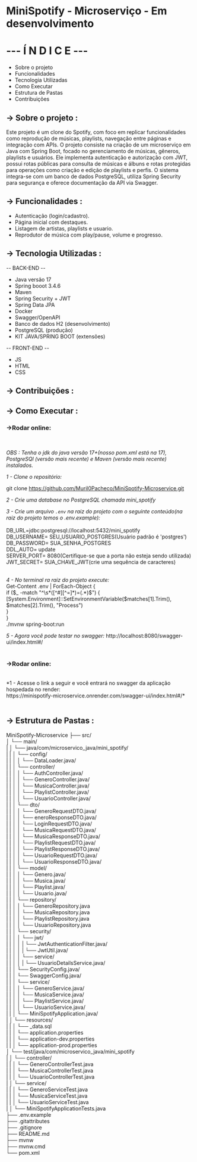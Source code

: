 # MiniSpotify - Microserviço - Em desenvolvimento

<h1>--- Í N D I C E ---</h1>

* Sobre o projeto
* Funcionalidades
* Tecnologia Utilizadas
* Como Executar
* Estrutura de Pastas
* Contribuições
  

<h2>→ Sobre o projeto :</h2>
Este projeto é um clone do Spotify, com foco em replicar funcionalidades como reprodução de músicas, playlists, navegação entre páginas e integração com APIs. O projeto consiste na criação de um microserviço em Java com Spring Boot, focado no gerenciamento de músicas, gêneros, playlists e usuários. Ele implementa autenticação e autorização com JWT, possui rotas públicas para consulta de músicas e álbuns e rotas protegidas para operações como criação e edição de playlists e perfis. O sistema integra-se com um banco de dados PostgreSQL, utiliza Spring Security para segurança e oferece documentação da API via Swagger.


<h2>→ Funcionalidades :</h2>

  * Autenticação (login/cadastro).
  * Página inicial com destaques.
  * Listagem de artistas, playlists e usuario.
  * Reprodutor de música com play/pause, volume e progresso.
    

<h2>→ Tecnologia Utilizadas :</h2>

  -- BACK-END -- 
  * Java versão 17
  * Spring booot 3.4.6
  * Maven
  * Spring Security + JWT
  * Spring Data JPA
  * Docker
  * Swagger/OpenAPI
  * Banco de dados H2 (desenvolvimento)
  * PostgreSQL (produção)
  * KIT JAVA/SPRING BOOT (extensões)

  -- FRONT-END --
  * JS
  * HTML 
  * CSS
    

<h2>→ Contribuições :</h2>


    
<h2>→ Como Executar :</h2>

<h3>→Rodar online:</h3><br>

*OBS : Tenha o jdk do java versão 17+(nosso pom.xml está na 17), PostgreSQl (versão mais
recente) e Maven (versão mais recente) instalados.*<br>

*1 - Clone o repositório:*

git clone
https://github.com/Muril0Pacheco/MiniSpotify-Microservice.git<br>

*2 - Crie uma database no PostgreSQL chamada mini_spotify<br>*

*3 - Crie um arquivo `.env` na raiz do projeto com o seguinte conteúdo(na raiz do projeto
temos o .env.example):*<br><br>
DB_URL=jdbc:postgresql://localhost:5432/mini_spotify<br>
DB_USERNAME= SEU_USUARIO_POSTGRES(Usuário padrão é 'postgres')<br>
DB_PASSWORD= SUA_SENHA_POSTGRES<br>
DDL_AUTO= update<br>
SERVER_PORT= 8080(Certifique-se que a porta não esteja sendo utilizada)<br>
JWT_SECRET= SUA_CHAVE_JWT(crie uma sequência de caracteres)<br>
<br>

*4 - No terminal ra raiz do projeto execute:*<br>
Get-Content .env | ForEach-Object {<br>
 if ($_ -match "^\s*([^#][^=]*)=(.*)$") {<br>
 [System.Environment]::SetEnvironmentVariable($matches[1].Trim(),
$matches[2].Trim(), "Process")<br>
 }<br>
}<br>
./mvnw spring-boot:run<br>

*5 - Agora você pode testar no swagger:*
http://localhost:8080/swagger-ui/index.html#/
<br><br>

<h3>→Rodar online:</h2><br>
*1 - Acesse o link a seguir e você entrará no swagger da aplicação hospedada no
render:<br>https://minispotify-microservice.onrender.com/swagger-ui/index.html#/*
<br><br>


<h2>→ Estrutura de Pastas :</h2>
MiniSpotify-Microservice
├── src/<br>
│ └── main/<br>
| │ └── java/com/microservico_java/mini_spotify/<br>
| | │ └── config/<br>
| | │ │ └── DataLoader.java/<br>
| | │ └── controller/<br>
| | │ │ └── AuthController.java/<br>
| | │ │ └── GeneroController.java/<br>
| | │ │ └── MusicaController.java/<br>
| | │ │ └── PlaylistController.java/<br>
| | │ │ └── UsuarioController.java/<br>
| | │ └── dto/<br>
| | │ │ └── GeneroRequestDTO.java/<br>
| | │ │ └── eneroResponseDTO.java/<br>
| | │ │ └── LoginRequestDTO.java/<br>
| | │ │ └── MusicaRequestDTO.java/<br>
| | │ │ └── MusicaResponseDTO.java/<br>
| | │ │ └── PlaylistRequestDTO.java/<br>
| | │ │ └── PlaylistResponseDTO.java/<br>
| | │ │ └── UsuarioRequestDTO.java/<br>
| | │ │ └── UsuarioResponseDTO.java/<br>
| | │ └── model/<br>
| | │ │ └── Genero.java/<br>
| | │ │ └── Musica.java/<br>
| | │ │ └── Playlist.java/<br>
| | │ │ └── Usuario.java/<br>
| | │ └── repository/<br>
| | │ │ └── GeneroRepository.java<br>
| | │ │ └── MusicaRepository.java<br>
| | │ │ └── PlaylistRepository.java<br>
| | │ │ └── UsuarioRepository.java<br>
| | │ └── security/<br>
| | │ │ └── jwt/<br>
| | │ │ | └── JwtAuthenticationFilter.java/<br>
| | │ │ | └── JwtUtil.java/<br>
| | │ │ └── service/<br>
| | │ │ | └── UsuarioDetailsService.java/<br>
| | │ └── SecurityConfig.java/<br>
| | │ └── SwaggerConfig.java/<br>
| | │ └── service/<br>
| | │ │ └── GeneroService.java/<br>
| | │ │ └── MusicaService.java/<br>
| | │ │ └── PlaylistService.java/<br>
| | │ │ └── UsuarioService.java/<br>
| | │ └── MiniSpotifyApplication.java/<br>
| │ └── resources/<br>
| | │ └── _data.sql<br>
| | │ └── application.properties<br>
| | │ └── application-dev.properties<br>
| | │ └── application-prod.properties<br>
│ └── test/java/com/microservico_java/mini_spotify<br>
| │ └── controller/<br>
| | │ └── GeneroControllerTest.java<br>
| | │ └── MusicaControllerTest.java<br>
| | │ └── UsuarioControllerTest.java<br>
| │ └── service/<br>
| | │ └── GeneroServiceTest.java<br>
| | │ └── MusicaServiceTest.java<br>
| | │ └── UsuarioServiceTest.java<br>
| │ └── MiniSpotifyApplicationTests.java<br>
├── .env.example<br>
├── .gitattributes<br>
├── .gitignore<br>
├── README.md<br>
├── mvnw<br>
├── mvnw.cmd<br>
└── pom.xml<br>

